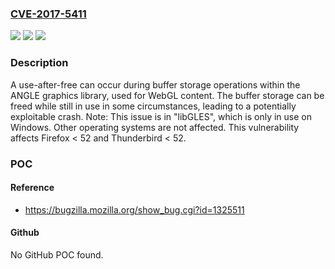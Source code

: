 ### [CVE-2017-5411](https://cve.mitre.org/cgi-bin/cvename.cgi?name=CVE-2017-5411)
![](https://img.shields.io/static/v1?label=Product&message=Thunderbird&color=blue)
![](https://img.shields.io/static/v1?label=Version&message=%3C%2052%20&color=brighgreen)
![](https://img.shields.io/static/v1?label=Vulnerability&message=Use-after-free%20in%20Buffer%20Storage%20in%20libGLES&color=brighgreen)

### Description

A use-after-free can occur during buffer storage operations within the ANGLE graphics library, used for WebGL content. The buffer storage can be freed while still in use in some circumstances, leading to a potentially exploitable crash. Note: This issue is in "libGLES", which is only in use on Windows. Other operating systems are not affected. This vulnerability affects Firefox < 52 and Thunderbird < 52.

### POC

#### Reference
- https://bugzilla.mozilla.org/show_bug.cgi?id=1325511

#### Github
No GitHub POC found.

